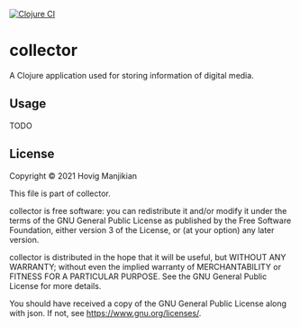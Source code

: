 [![Clojure CI](https://github.com/pgegh/collector/actions/workflows/clojure.yml/badge.svg)](https://github.com/pgegh/collector/actions/workflows/clojure.yml)

# collector

A Clojure application used for storing information of digital media.

## Usage

TODO

## License

Copyright © 2021 Hovig Manjikian

This file is part of collector.

collector is free software: you can redistribute it and/or modify
it under the terms of the GNU General Public License as published by
the Free Software Foundation, either version 3 of the License, or
(at your option) any later version.

collector is distributed in the hope that it will be useful,
but WITHOUT ANY WARRANTY; without even the implied warranty of
MERCHANTABILITY or FITNESS FOR A PARTICULAR PURPOSE.  See the
GNU General Public License for more details.

You should have received a copy of the GNU General Public License
along with json.  If not, see <https://www.gnu.org/licenses/>.
